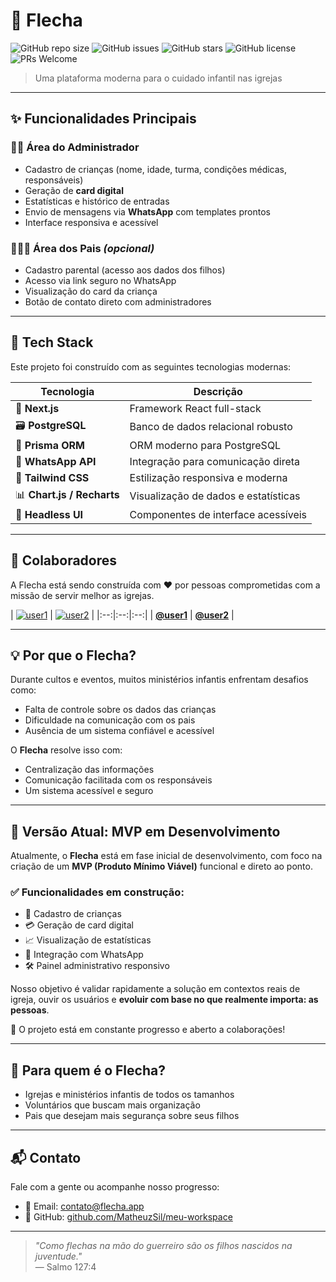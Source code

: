 # 🎯 Flecha

![GitHub repo size](https://img.shields.io/github/repo-size/MatheuzSil/meu-workspace?color=4CAF50&style=flat-square)
![GitHub issues](https://img.shields.io/github/issues/MatheuzSil/meu-workspace?style=flat-square)
![GitHub stars](https://img.shields.io/github/stars/MatheuzSil/meu-workspace?style=flat-square)
![GitHub license](https://img.shields.io/github/license/MatheuzSil/meu-workspace?style=flat-square)
![PRs Welcome](https://img.shields.io/badge/PRs-welcome-brightgreen.svg?style=flat-square)

> Uma plataforma moderna para o cuidado infantil nas igrejas

---

## ✨ Funcionalidades Principais

### 👨‍💼 Área do Administrador

- Cadastro de crianças (nome, idade, turma, condições médicas, responsáveis)
- Geração de **card digital**
- Estatísticas e histórico de entradas
- Envio de mensagens via **WhatsApp** com templates prontos
- Interface responsiva e acessível

### 👨‍👩‍👧 Área dos Pais *(opcional)*

- Cadastro parental (acesso aos dados dos filhos)
- Acesso via link seguro no WhatsApp
- Visualização do card da criança
- Botão de contato direto com administradores

---

## 🧱 Tech Stack

Este projeto foi construído com as seguintes tecnologias modernas:

| Tecnologia | Descrição |
|------------|-----------|
| 🧠 **Next.js** | Framework React full-stack |
| 🗃️ **PostgreSQL** | Banco de dados relacional robusto |
| 🔌 **Prisma ORM** | ORM moderno para PostgreSQL |
| 💬 **WhatsApp API** | Integração para comunicação direta |
| 🎨 **Tailwind CSS** | Estilização responsiva e moderna |
| 📊 **Chart.js / Recharts** | Visualização de dados e estatísticas |
| 🧩 **Headless UI** | Componentes de interface acessíveis |

---

## 🙌 Colaboradores

A Flecha está sendo construída com ❤️ por pessoas comprometidas com a missão de servir melhor as igrejas.

| [![user1](https://github.com/MatheuzSil.png?size=80)](https://github.com/MatheuzSil) | [![user2](https://github.com/richardnascimento18.png?size=80)](https://github.com/richardnascimento18) |
|:--:|:--:|:--:|
| [**@user1**](https://github.com/MatheuzSil) | [**@user2**](https://github.com/richardnascimento18) |

---

## 💡 Por que o Flecha?

Durante cultos e eventos, muitos ministérios infantis enfrentam desafios como:

- Falta de controle sobre os dados das crianças
- Dificuldade na comunicação com os pais
- Ausência de um sistema confiável e acessível

O **Flecha** resolve isso com:

- Centralização das informações
- Comunicação facilitada com os responsáveis
- Um sistema acessível e seguro

---

## 🚧 Versão Atual: MVP em Desenvolvimento

Atualmente, o **Flecha** está em fase inicial de desenvolvimento, com foco na criação de um **MVP (Produto Mínimo Viável)** funcional e direto ao ponto.

### ✅ Funcionalidades em construção:

- 🧒 Cadastro de crianças
- 💳 Geração de card digital
- 📈 Visualização de estatísticas
- 💬 Integração com WhatsApp
- 🛠️ Painel administrativo responsivo

Nosso objetivo é validar rapidamente a solução em contextos reais de igreja, ouvir os usuários e **evoluir com base no que realmente importa: as pessoas**.

🔄 O projeto está em constante progresso e aberto a colaborações!

---

## 🙏 Para quem é o Flecha?

- Igrejas e ministérios infantis de todos os tamanhos
- Voluntários que buscam mais organização
- Pais que desejam mais segurança sobre seus filhos

---

## 📬 Contato

Fale com a gente ou acompanhe nosso progresso:

- 📧 Email: contato@flecha.app
- 🐙 GitHub: [github.com/MatheuzSil/meu-workspace](https://github.com/MatheuzSil/meu-workspace)

---

> _"Como flechas na mão do guerreiro são os filhos nascidos na juventude."_  
> — Salmo 127:4